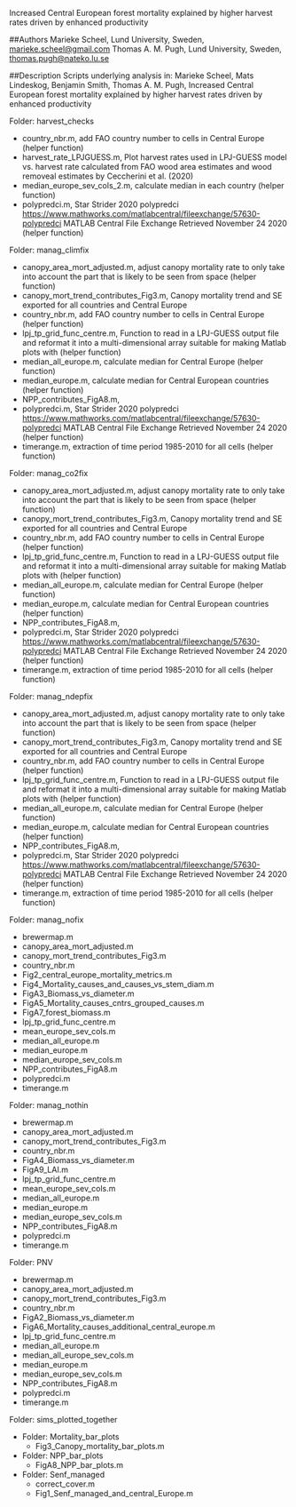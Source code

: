 Increased Central European forest mortality explained by higher harvest rates driven by enhanced productivity

##Authors
Marieke Scheel, Lund University, Sweden, marieke.scheel@gmail.com
Thomas A. M. Pugh, Lund University, Sweden, thomas.pugh@nateko.lu.se

##Description
Scripts underlying analysis in:
Marieke Scheel, Mats Lindeskog, Benjamin Smith, Thomas A. M. Pugh, Increased Central European forest mortality explained by higher harvest rates driven by enhanced productivity

Folder: harvest_checks
- country_nbr.m, add FAO country number to cells in Central Europe (helper function)
- harvest_rate_LPJGUESS.m, Plot harvest rates used in LPJ-GUESS model vs. harvest rate calculated from FAO wood area estimates and wood removeal estimates by Ceccherini et al. (2020)
- median_europe_sev_cols_2.m, calculate median in each country (helper function)
- polypredci.m, Star Strider 2020 polypredci https://www.mathworks.com/matlabcentral/fileexchange/57630-polypredci MATLAB Central File Exchange Retrieved November 24 2020 (helper function)

Folder: manag_climfix
- canopy_area_mort_adjusted.m, adjust canopy mortality rate to only take into account the part that is likely to be seen from space (helper function)
- canopy_mort_trend_contributes_Fig3.m, Canopy mortality trend and SE exported for all countries and Central Europe
- country_nbr.m, add FAO country number to cells in Central Europe (helper function)
- lpj_tp_grid_func_centre.m, Function to read in a LPJ-GUESS output file and reformat it into a multi-dimensional array suitable for making Matlab plots with (helper function)
- median_all_europe.m, calculate median for Central Europe (helper function)
- median_europe.m, calculate median for Central European countries (helper function)
- NPP_contributes_FigA8.m, 
- polypredci.m, Star Strider 2020 polypredci https://www.mathworks.com/matlabcentral/fileexchange/57630-polypredci MATLAB Central File Exchange Retrieved November 24 2020 (helper function)
- timerange.m, extraction of time period 1985-2010 for all cells (helper function)

Folder: manag_co2fix
- canopy_area_mort_adjusted.m, adjust canopy mortality rate to only take into account the part that is likely to be seen from space (helper function)
- canopy_mort_trend_contributes_Fig3.m, Canopy mortality trend and SE exported for all countries and Central Europe
- country_nbr.m, add FAO country number to cells in Central Europe (helper function)
- lpj_tp_grid_func_centre.m, Function to read in a LPJ-GUESS output file and reformat it into a multi-dimensional array suitable for making Matlab plots with (helper function)
- median_all_europe.m, calculate median for Central Europe (helper function)
- median_europe.m, calculate median for Central European countries (helper function)
- NPP_contributes_FigA8.m, 
- polypredci.m, Star Strider 2020 polypredci https://www.mathworks.com/matlabcentral/fileexchange/57630-polypredci MATLAB Central File Exchange Retrieved November 24 2020 (helper function)
- timerange.m, extraction of time period 1985-2010 for all cells (helper function)

Folder: manag_ndepfix
- canopy_area_mort_adjusted.m, adjust canopy mortality rate to only take into account the part that is likely to be seen from space (helper function)
- canopy_mort_trend_contributes_Fig3.m, Canopy mortality trend and SE exported for all countries and Central Europe
- country_nbr.m, add FAO country number to cells in Central Europe (helper function)
- lpj_tp_grid_func_centre.m, Function to read in a LPJ-GUESS output file and reformat it into a multi-dimensional array suitable for making Matlab plots with (helper function)
- median_all_europe.m, calculate median for Central Europe (helper function)
- median_europe.m, calculate median for Central European countries (helper function)
- NPP_contributes_FigA8.m, 
- polypredci.m, Star Strider 2020 polypredci https://www.mathworks.com/matlabcentral/fileexchange/57630-polypredci MATLAB Central File Exchange Retrieved November 24 2020 (helper function)
- timerange.m, extraction of time period 1985-2010 for all cells (helper function)

Folder: manag_nofix
- brewermap.m
- canopy_area_mort_adjusted.m
- canopy_mort_trend_contributes_Fig3.m
- country_nbr.m
- Fig2_central_europe_mortality_metrics.m
- Fig4_Mortality_causes_and_causes_vs_stem_diam.m
- FigA3_Biomass_vs_diameter.m
- FigA5_Mortality_causes_cntrs_grouped_causes.m
- FigA7_forest_biomass.m
- lpj_tp_grid_func_centre.m
- mean_europe_sev_cols.m
- median_all_europe.m
- median_europe.m
- median_europe_sev_cols.m
- NPP_contributes_FigA8.m
- polypredci.m
- timerange.m

Folder: manag_nothin
- brewermap.m
- canopy_area_mort_adjusted.m
- canopy_mort_trend_contributes_Fig3.m
- country_nbr.m
- FigA4_Biomass_vs_diameter.m
- FigA9_LAI.m
- lpj_tp_grid_func_centre.m
- mean_europe_sev_cols.m
- median_all_europe.m
- median_europe.m
- median_europe_sev_cols.m
- NPP_contributes_FigA8.m
- polypredci.m
- timerange.m

Folder: PNV
- brewermap.m
- canopy_area_mort_adjusted.m
- canopy_mort_trend_contributes_Fig3.m
- country_nbr.m
- FigA2_Biomass_vs_diameter.m
- FigA6_Mortality_causes_additional_central_europe.m
- lpj_tp_grid_func_centre.m
- median_all_europe.m
- median_all_europe_sev_cols.m
- median_europe.m
- median_europe_sev_cols.m
- NPP_contributes_FigA8.m
- polypredci.m
- timerange.m

Folder: sims_plotted_together
- Folder: Mortality_bar_plots
    - Fig3_Canopy_mortality_bar_plots.m
- Folder: NPP_bar_plots
    - FigA8_NPP_bar_plots.m
- Folder: Senf_managed
    - correct_cover.m
    - Fig1_Senf_managed_and_central_Europe.m
